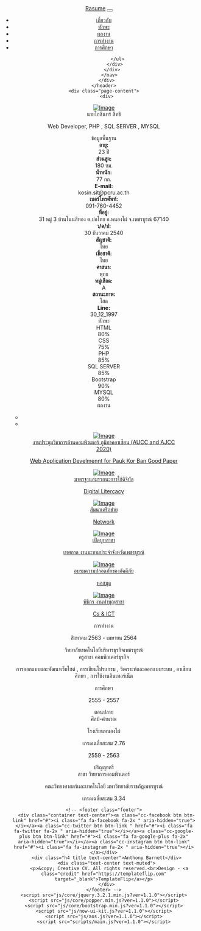 <!DOCTYPE html>
<html lang="en-US">
  <head>
    <meta charset="UTF-8">
    <meta http-equiv="X-UA-Compatible" content="IE=edge">
    <meta name="viewport" content="width=device-width, initial-scale=1">
    <title>Resume</title>
    <link href="https://fonts.googleapis.com/css?family=Montserrat:400,700,200" rel="stylesheet">
    <link href="https://maxcdn.bootstrapcdn.com/font-awesome/latest/css/font-awesome.min.css" rel="stylesheet">
    <link href="css/aos.css?ver=1.1.0" rel="stylesheet">
    <link href="css/bootstrap.min.css?ver=1.1.0" rel="stylesheet">
    <link href="css/main.css?ver=1.1.0" rel="stylesheet">
    <noscript>
      <style type="text/css">
        [data-aos] {
            opacity: 1 !important;
            transform: translate(0) scale(1) !important;
        }
      </style>
    </noscript>
  </head>
  <body id="top">
    <header>
      <div class="profile-page sidebar-collapse">
        <nav class="navbar navbar-expand-lg fixed-top navbar-transparent bg-primary" color-on-scroll="400">
          <div class="container">
            <div class="navbar-translate"><a class="navbar-brand" href="#" rel="tooltip">Rasume</a>
              <button class="navbar-toggler navbar-toggler" type="button" data-toggle="collapse" data-target="#navigation" aria-controls="navigation" aria-expanded="false" aria-label="Toggle navigation"><span class="navbar-toggler-bar bar1"></span><span class="navbar-toggler-bar bar2"></span><span class="navbar-toggler-bar bar3"></span></button>
            </div>
            <div class="collapse navbar-collapse justify-content-end" id="navigation">
              <ul class="navbar-nav">
                <li class="nav-item"><a class="nav-link smooth-scroll" href="#about">เกี่ยวกับ</a></li>
                <li class="nav-item"><a class="nav-link smooth-scroll" href="#skill">ทักษะ</a></li>
                <li class="nav-item"><a class="nav-link smooth-scroll" href="#portfolio">ผลงาน</a></li>
                <li class="nav-item"><a class="nav-link smooth-scroll" href="#experience">การทำงาน</a></li>
                <li class="nav-item"><a class="nav-link smooth-scroll" href="#education">การศึกษา</a></li>


              </ul>
            </div>
          </div>
        </nav>
      </div>
    </header>
    <div class="page-content">
      <div>
<div class="profile-page">
  <div class="wrapper">
    <div class="page-header page-header-small" filter-color="green">
      <div class="page-header-image" data-parallax="true" style="background-image: url('images/cc-bg-1.jpg')"></div>
      <div class="container">
        <div class="content-center">
          <div class="cc-profile-image"><a href="#"><img src="images/kosin2.jpg" alt="Image"/></a></div>
          <div class="h2 title">นายโกสินทร์ สิทธิ</div>
          <p class="category text-white">Web Developer, PHP , SQL SERVER , MYSQL</p>
        <!--   <a class="btn btn-primary smooth-scroll mr-2" href="#contact" data-aos="zoom-in" data-aos-anchor="data-aos-anchor">Hire Me</a><a class="btn btn-primary" href="#" data-aos="zoom-in" data-aos-anchor="data-aos-anchor">Download CV</a> -->
        </div>
      </div>
     <!--  <div class="section">
        <div class="container">
          <div class="button-container"><a class="btn btn-default btn-round btn-lg btn-icon" href="#" rel="tooltip" title="Follow me on Facebook"><i class="fa fa-facebook"></i></a><a class="btn btn-default btn-round btn-lg btn-icon" href="#" rel="tooltip" title="Follow me on Twitter"><i class="fa fa-twitter"></i></a><a class="btn btn-default btn-round btn-lg btn-icon" href="#" rel="tooltip" title="Follow me on Google+"><i class="fa fa-google-plus"></i></a><a class="btn btn-default btn-round btn-lg btn-icon" href="#" rel="tooltip" title="Follow me on Instagram"><i class="fa fa-instagram"></i></a></div>
        </div>
      </div> -->
    </div>
  </div>
</div>
<div class="section" id="about">
  <div class="container">
    <div class="h4 text-center mb-4 title">ข้อมูลพื้นฐาน</div>
    <div class="card" data-aos="fade-up" data-aos-offset="10">
      <div class="row">
        <div class="col-lg-6 col-md-12">
          <div class="card-body">
            <div class="row">
              <div class="col-sm-4"><strong class="text-uppercase">อายุ:</strong></div>
              <div class="col-sm-8">23 ปี</div>
            </div>
             <div class="row mt-3">
              <div class="col-sm-4"><strong class="text-uppercase">ส่วนสูง:</strong></div>
              <div class="col-sm-8">180 ซม.</div>
            </div>
             <div class="row mt-3">
              <div class="col-sm-4"><strong class="text-uppercase">น้ำหนัก:</strong></div>
              <div class="col-sm-8">77 กก.</div>
            </div>
            <div class="row mt-3">
              <div class="col-sm-4"><strong class="text-uppercase">E-mail:</strong></div>
              <div class="col-sm-8">kosin.sit@pcru.ac.th</div>
            </div>
            <div class="row mt-3">
              <div class="col-sm-4"><strong class="text-uppercase">เบอร์โทรศัพท์:</strong></div>
              <div class="col-sm-8">091-760-4452</div>
            </div>
            <div class="row mt-3">
              <div class="col-sm-4"><strong class="text-uppercase">ที่อยู่:</strong></div>
              <div class="col-sm-8">31 หมู่ 3 บ้านโนนสีทอง ต.บ่อไทย อ.หนองไผ่ จ.เพชรบูรณ์ 67140</div>
            </div>
          </div>
        </div>
        <div class="col-lg-6 col-md-12">
          <div class="card-body">
            <div class="row">
              <div class="col-sm-4"><strong class="text-uppercase">ว/ด/ป:</strong></div>
              <div class="col-sm-8">30 ธันวาคม 2540</div>
            </div>
            <div class="row mt-3">
              <div class="col-sm-4"><strong class="text-uppercase">สัญชาติ:</strong></div>
              <div class="col-sm-8">ไทย</div>
            </div>
            <div class="row mt-3">
              <div class="col-sm-4"><strong class="text-uppercase">เชื่อชาติ:</strong></div>
              <div class="col-sm-8">ไทย</div>
            </div>
            <div class="row mt-3">
              <div class="col-sm-4"><strong class="text-uppercase">ศาสนา:</strong></div>
              <div class="col-sm-8">พุทธ</div>
            </div>
             <div class="row mt-3">
              <div class="col-sm-4"><strong class="text-uppercase">หมู่เลือด:</strong></div>
              <div class="col-sm-8">A</div>
            </div>
              <div class="row mt-3">
              <div class="col-sm-4"><strong class="text-uppercase">สถานะภาพ:</strong></div>
              <div class="col-sm-8">โสด</div>
            </div>
             <div class="row mt-3">
              <div class="col-sm-4"><strong class="text-uppercase">Line:</strong></div>
              <div class="col-sm-8">30_12_1997</div>
            </div>
          </div>
        </div>
      </div>
    </div>
  </div>
</div>
<div class="section" id="skill">
  <div class="container">
    <div class="h4 text-center mb-4 title">ทักษะ</div>
    <div class="card" data-aos="fade-up" data-aos-anchor-placement="top-bottom">
      <div class="card-body">
        <div class="row">
          <div class="col-md-6">
            <div class="progress-container progress-primary"><span class="progress-badge">HTML</span>
              <div class="progress">
                <div class="progress-bar progress-bar-primary" data-aos="progress-full" data-aos-offset="10" data-aos-duration="2000" role="progressbar" aria-valuenow="60" aria-valuemin="0" aria-valuemax="100" style="width: 80%;"></div><span class="progress-value">80%</span>
              </div>
            </div>
          </div>
          <div class="col-md-6">
            <div class="progress-container progress-primary"><span class="progress-badge">CSS</span>
              <div class="progress">
                <div class="progress-bar progress-bar-primary" data-aos="progress-full" data-aos-offset="10" data-aos-duration="2000" role="progressbar" aria-valuenow="60" aria-valuemin="0" aria-valuemax="100" style="width: 75%;"></div><span class="progress-value">75%</span>
              </div>
            </div>
          </div>
        </div>
        <div class="row">
          <div class="col-md-6">
            <div class="progress-container progress-primary"><span class="progress-badge">PHP</span>
              <div class="progress">
                <div class="progress-bar progress-bar-primary" data-aos="progress-full" data-aos-offset="10" data-aos-duration="2000" role="progressbar" aria-valuenow="85" aria-valuemin="0" aria-valuemax="100" style="width: 85%;"></div><span class="progress-value">85%</span>
              </div>
            </div>
          </div>
          <div class="col-md-6">
            <div class="progress-container progress-primary"><span class="progress-badge">SQL SERVER</span>
              <div class="progress">
                <div class="progress-bar progress-bar-primary" data-aos="progress-full" data-aos-offset="10" data-aos-duration="2000" role="progressbar" aria-valuenow="800" aria-valuemin="0" aria-valuemax="100" style="width: 85%;"></div><span class="progress-value">85%</span>
              </div>
            </div>
          </div>
        </div>
        <div class="row">
          <div class="col-md-6">
            <div class="progress-container progress-primary"><span class="progress-badge">Bootstrap</span>
              <div class="progress">
                <div class="progress-bar progress-bar-primary" data-aos="progress-full" data-aos-offset="10" data-aos-duration="2000" role="progressbar" aria-valuenow="90" aria-valuemin="0" aria-valuemax="100" style="width: 90%;"></div><span class="progress-value">90%</span>
              </div>
            </div>
          </div>
          <div class="col-md-6">
            <div class="progress-container progress-primary"><span class="progress-badge">MYSQL</span>
              <div class="progress">
                <div class="progress-bar progress-bar-primary" data-aos="progress-full" data-aos-offset="10" data-aos-duration="2000" role="progressbar" aria-valuenow="80" aria-valuemin="0" aria-valuemax="100" style="width: 80%;"></div><span class="progress-value">80%</span>
              </div>
            </div>
          </div>
        </div>
      </div>
    </div>
  </div>
</div>
<div class="section" id="portfolio">
  <div class="container">
    <div class="row">
      <div class="col-md-6 ml-auto mr-auto">
        <div class="h4 text-center mb-4 title">ผลงาน</div>
        <div class="nav-align-center">
          <ul class="nav nav-pills nav-pills-primary" role="tablist">
            <li class="nav-item"><a class="nav-link active" data-toggle="tab" href="#web-development" role="tablist"><i class="fa fa-laptop" aria-hidden="true"></i></a></li>
            <li class="nav-item"><a class="nav-link" data-toggle="tab" href="#graphic-design" role="tablist"><i class="fa fa-picture-o" aria-hidden="true"></i></a></li>
           <!--  <li class="nav-item"><a class="nav-link" data-toggle="tab" href="#Photography" role="tablist"><i class="fa fa-camera" aria-hidden="true"></i></a></li> -->
          </ul>
        </div>
      </div>
    </div>
    <div class="tab-content gallery mt-5">
      <div class="tab-pane active" id="web-development">
        <div class="ml-auto mr-auto">
          <div class="row">
            <div class="col-md-6">
              <div class="cc-porfolio-image img-raised" data-aos="fade-up" data-aos-anchor-placement="top-bottom"><a href="#web-development">
                  <figure class="cc-effect"><img src="images/w3.jpg" alt="Image"/>
                    <figcaption>
                      <div class="h4">งานประชุมวิชาการด้านคอมพิวเตอร์ ภูมิภาคอาเซียน (AUCC and AJCC 2020)</div>
                      <p>Web Application Develmennt for Pauk Kor Ban Good Paper</p>
                    </figcaption>
                  </figure></a></div>
              <div class="cc-porfolio-image img-raised" data-aos="fade-up" data-aos-anchor-placement="top-bottom"><a href="#web-development">
                 </div>
            </div>
            <div class="col-md-6">
              <div class="cc-porfolio-image img-raised" data-aos="fade-up" data-aos-anchor-placement="top-bottom"><a href="#web-development">
                  <figure class="cc-effect"><img src="images/w12.jpg" alt="Image"/>
                    <figcaption>
                      <div class="h4">มาตรฐานสมรรถนะการใช้ดิจิทัล </div>
                      <p>Digital Litercacy</p>
                    </figcaption>
                  </figure></a></div>
              <div class="cc-porfolio-image img-raised" data-aos="fade-up" data-aos-anchor-placement="top-bottom"><a href="#web-development">
                 </div>
            </div>
          </div>
        </div>
      </div>
      <div class="tab-pane" id="graphic-design" role="tabpanel">
        <div class="ml-auto mr-auto">
          <div class="row">
            <div class="col-md-6">
              <div class="cc-porfolio-image img-raised" data-aos="fade-up" data-aos-anchor-placement="top-bottom"><a href="#graphic-design">
                  <figure class="cc-effect"><img src="images/w15.jpg" alt="Image"/>
                    <figcaption>
                      <div class="h4">สัมนาเครือข่าย</div>
                      <p>Network</p>
                    </figcaption>
                  </figure></a></div>
              <div class="cc-porfolio-image img-raised" data-aos="fade-up" data-aos-anchor-placement="top-bottom"><a href="#graphic-design">
                  <figure class="cc-effect"><img src="images/w16.jpg" alt="Image"/>
                    <figcaption>
                      <div class="h4">เปิดบูทสาขา </div>
                      <p>เทศกาล งานมะขามประจำจังหวัดเพชรบูรณ์</p>
                    </figcaption>
                  </figure></a></div>
            </div>
            <div class="col-md-6">
              <div class="cc-porfolio-image img-raised" data-aos="fade-up" data-aos-anchor-placement="top-bottom"><a href="#graphic-design">
                  <figure class="cc-effect"><img src="images/w1.jpg" alt="Image"/>
                    <figcaption>
                      <div class="h4">อบรมความปลอดภัยของอัคคีภัย</div>
                      <p>หอสมุด</p>
                    </figcaption>
                  </figure></a></div>
              <div class="cc-porfolio-image img-raised" data-aos="fade-up" data-aos-anchor-placement="top-bottom"><a href="#graphic-design">
                  <figure class="cc-effect"><img src="images/w18.jpg" alt="Image"/>
                    <figcaption>
                      <div class="h4">พิธีกร งานทำบุญสาขา</div>
                      <p>Cs & ICT</p>
                    </figcaption>
                  </figure></a></div>
            </div>
          </div>
        </div>
      </div>
   <!--    <div class="tab-pane" id="Photography" role="tabpanel">
        <div class="ml-auto mr-auto">
          <div class="row">
            <div class="col-md-6">
              <div class="cc-porfolio-image img-raised" data-aos="fade-up" data-aos-anchor-placement="top-bottom"><a href="#Photography">
                  <figure class="cc-effect"><img src="images/photography-1.jpg" alt="Image"/>
                    <figcaption>
                      <div class="h4">Photoshoot</div>
                      <p>Photography</p>
                    </figcaption>
                  </figure></a></div>
              <div class="cc-porfolio-image img-raised" data-aos="fade-up" data-aos-anchor-placement="top-bottom"><a href="#Photography">
                  <figure class="cc-effect"><img src="images/photography-3.jpg" alt="Image"/>
                    <figcaption>
                      <div class="h4">Wedding Photoshoot</div>
                      <p>Photography</p>
                    </figcaption>
                  </figure></a></div>
            </div>
            <div class="col-md-6">
              <div class="cc-porfolio-image img-raised" data-aos="fade-up" data-aos-anchor-placement="top-bottom"><a href="#Photography">
                  <figure class="cc-effect"><img src="images/photography-2.jpg" alt="Image"/>
                    <figcaption>
                      <div class="h4">Beach Photoshoot</div>
                      <p>Photography</p>
                    </figcaption>
                  </figure></a></div>
              <div class="cc-porfolio-image img-raised" data-aos="fade-up" data-aos-anchor-placement="top-bottom"><a href="#Photography">
                  <figure class="cc-effect"><img src="images/photography-4.jpg" alt="Image"/>
                    <figcaption>
                      <div class="h4">Nature Photoshoot</div>
                      <p>Photography</p>
                    </figcaption>
                  </figure></a></div>
            </div>
          </div>
        </div>
      </div> -->
    </div>
  </div>
</div>
<div class="section" id="experience">
  <div class="container cc-experience">
    <div class="h4 text-center mb-4 title">การทำงาน</div>
    <div class="card">
      <div class="row">
        <div class="col-md-3 bg-primary" data-aos="fade-right" data-aos-offset="50" data-aos-duration="500">
          <div class="card-body cc-experience-header">
            <p>สิงหาคม 2563 - เมษายน 2564</p>
            <div class="h5">วิทยาลัยเทคโนโลยีบริหารธุรกิจเพชรบูรณ์</div>
          </div>
        </div>
        <div class="col-md-9" data-aos="fade-left" data-aos-offset="50" data-aos-duration="500">
          <div class="card-body">
            <div class="h5">ครูสาขา คอมพิวเตอร์ธุรกิจ</div>
            <p>การออกแบบและพัฒนาเว็บไซต์ , การเขียนโปรเเกรม , วิเคราะห์และออกเเบบระบบ , อาเซียนศึกษา , การใช้งานอินเทอร์เน็ต</p>
          </div>
        </div>
      </div>
    </div>
    
    
  </div>
</div>
<div class="section" id="education">
  <div class="container cc-education">
    <div class="h4 text-center mb-4 title">การศึกษา</div>
    <div class="card">
      <div class="row">
        <div class="col-md-3 bg-primary" data-aos="fade-right" data-aos-offset="50" data-aos-duration="500">
          <div class="card-body cc-education-header">
            <p>2555 - 2557</p>
            <div class="h5">ตอนปลาย</div>
          </div>
        </div>
        <div class="col-md-9" data-aos="fade-left" data-aos-offset="50" data-aos-duration="500">
          <div class="card-body">
            <div class="h5">ศิลป์-คำนวณ</div>
            <p class="category">โรงเรียนหนองไผ่</p>
            <p>เกรดเฉลี่ยสะสม 2.76</p>
          </div>
        </div>
      </div>
    </div>
    <div class="card">
      <div class="row">
        <div class="col-md-3 bg-primary" data-aos="fade-right" data-aos-offset="50" data-aos-duration="500">
          <div class="card-body cc-education-header">
            <p>2559 - 2563</p>
            <div class="h5">ปริญญาตรี</div>
          </div>
        </div>
        <div class="col-md-9" data-aos="fade-left" data-aos-offset="50" data-aos-duration="500">
          <div class="card-body">
            <div class="h5">สาขา วิทยาการคอมพิวเตอร์</div>
            <p class="category">คณะวิทยาศาสตร์เเละเทคโนโลยี มหาวิทยาลัยราชภัฎเพชรบูรณ์</p>
            <p>เกรดเฉลี่ยสะสม 3.34  </p>
          </div>
        </div>
      </div>
    </div>
  
  </div>
</div>

<!-- <div class="section" id="contact">
  <div class="cc-contact-information" style="background-image: url('images/staticmap.png')">
    <div class="container">
      <div class="cc-contact">
        <div class="row">
          <div class="col-md-9">
            <div class="card mb-0" data-aos="zoom-in">
              <div class="h4 text-center title">Contact Me</div>
              <div class="row">
                <div class="col-md-6">
                  <div class="card-body">
                    <form action="https://formspree.io/your@email.com" method="POST">
                      <div class="p pb-3"><strong>Feel free to contact me </strong></div>
                      <div class="row mb-3">
                        <div class="col">
                          <div class="input-group"><span class="input-group-addon"><i class="fa fa-user-circle"></i></span>
                            <input class="form-control" type="text" name="name" placeholder="Name" required="required"/>
                          </div>
                        </div>
                      </div>
                      <div class="row mb-3">
                        <div class="col">
                          <div class="input-group"><span class="input-group-addon"><i class="fa fa-file-text"></i></span>
                            <input class="form-control" type="text" name="Subject" placeholder="Subject" required="required"/>
                          </div>
                        </div>
                      </div>
                      <div class="row mb-3">
                        <div class="col">
                          <div class="input-group"><span class="input-group-addon"><i class="fa fa-envelope"></i></span>
                            <input class="form-control" type="email" name="_replyto" placeholder="E-mail" required="required"/>
                          </div>
                        </div>
                      </div>
                      <div class="row mb-3">
                        <div class="col">
                          <div class="form-group">
                            <textarea class="form-control" name="message" placeholder="Your Message" required="required"></textarea>
                          </div>
                        </div>
                      </div>
                      <div class="row">
                        <div class="col">
                          <button class="btn btn-primary" type="submit">Send</button>
                        </div>
                      </div>
                    </form>
                  </div>
                </div>
                <div class="col-md-6">
                  <div class="card-body">
                    <p class="mb-0"><strong>Address </strong></p>
                    <p class="pb-2">140, City Center, New York, U.S.A</p>
                    <p class="mb-0"><strong>Phone</strong></p>
                    <p class="pb-2">+1718-111-0011</p>
                    <p class="mb-0"><strong>Email</strong></p>
                    <p>anthony@company.com</p>
                  </div>
                </div>
              </div>
            </div>
          </div>
        </div>
      </div>
    </div>
  </div>
</div></div>
    </div> -->
    <!-- <footer class="footer">
      <div class="container text-center"><a class="cc-facebook btn btn-link" href="#"><i class="fa fa-facebook fa-2x " aria-hidden="true"></i></a><a class="cc-twitter btn btn-link " href="#"><i class="fa fa-twitter fa-2x " aria-hidden="true"></i></a><a class="cc-google-plus btn btn-link" href="#"><i class="fa fa-google-plus fa-2x" aria-hidden="true"></i></a><a class="cc-instagram btn btn-link" href="#"><i class="fa fa-instagram fa-2x " aria-hidden="true"></i></a></div>
      <div class="h4 title text-center">Anthony Barnett</div>
      <div class="text-center text-muted">
        <p>&copy; Creative CV. All rights reserved.<br>Design - <a class="credit" href="https://templateflip.com" target="_blank">TemplateFlip</a></p>
      </div>
    </footer> -->
    <script src="js/core/jquery.3.2.1.min.js?ver=1.1.0"></script>
    <script src="js/core/popper.min.js?ver=1.1.0"></script>
    <script src="js/core/bootstrap.min.js?ver=1.1.0"></script>
    <script src="js/now-ui-kit.js?ver=1.1.0"></script>
    <script src="js/aos.js?ver=1.1.0"></script>
    <script src="scripts/main.js?ver=1.1.0"></script>
  </body>
</html>
